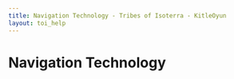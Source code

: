 ```yaml
---
title: Navigation Technology - Tribes of Isoterra - KitleOyun
layout: toi_help
---
```


<h1 class="h1">Navigation Technology</h1>
